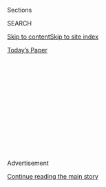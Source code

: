 <div id="app">

<div>

<div>

<div>

<div class="NYTAppHideMasthead css-1q2w90k e1suatyy0">

<div class="section css-ui9rw0 e1suatyy2">

<div class="css-eph4ug er09x8g0">

<div class="css-6n7j50">

</div>

<span class="css-1dv1kvn">Sections</span>

<div class="css-10488qs">

<span class="css-1dv1kvn">SEARCH</span>

</div>

[Skip to content](#site-content)[Skip to site
index](#site-index)

</div>

<div class="css-10698na e1huz5gh0">

</div>

</div>

<div id="masthead-bar-one" class="section hasLinks css-15hmgas e1csuq9d3">

<div class="css-uqyvli e1csuq9d0">

</div>

<div class="css-1uqjmks e1csuq9d1">

</div>

<div class="css-9e9ivx">

[](https://myaccount.nytimes.com/auth/login?response_type=cookie&client_id=vi)

</div>

<div class="css-1bvtpon e1csuq9d2">

[Today’s
Paper](https://www.nytimes.com/section/todayspaper)

</div>

</div>

</div>

</div>

<div data-aria-hidden="false">

<div id="site-content" data-role="main">

<div>

<div class="css-1aor85t" style="opacity:0.000000001;z-index:-1;visibility:hidden">

<div class="css-1hqnpie">

<div class="css-epjblv">

<span class="css-17xtcya">[Opinion](/section/opinion)</span><span class="css-x15j1o">|</span><span class="css-fwqvlz">All
This Dystopia, and for
What?</span>

</div>

<div class="css-k008qs">

<div class="css-1iwv8en">

<span class="css-18z7m18"></span>

<div>

</div>

</div>

<span class="css-1n6z4y">https://nyti.ms/38GEE2G</span>

<div class="css-1705lsu">

<div class="css-4xjgmj">

<div class="css-4skfbu" data-role="toolbar" data-aria-label="Social Media Share buttons, Save button, and Comments Panel with current comment count" data-testid="share-tools">

  - 
  - 
  - 
  - 
    
    <div class="css-6n7j50">
    
    </div>

  - 

</div>

</div>

</div>

</div>

</div>

</div>

<div id="NYT_TOP_BANNER_REGION" class="css-13pd83m">

</div>

<div id="top-wrapper" class="css-1sy8kpn">

<div id="top-slug" class="css-l9onyx">

Advertisement

</div>

[Continue reading the main
story](#after-top)

<div class="ad top-wrapper" style="text-align:center;height:100%;display:block;min-height:250px">

<div id="top" class="place-ad" data-position="top" data-size-key="top">

</div>

</div>

<div id="after-top">

</div>

</div>

<div>

<div class="css-v5btjw etb61u70">

<div class="css-v05ibm etb61u71">

[Opinion](/section/opinion)

</div>

</div>

<div id="sponsor-wrapper" class="css-1hyfx7x">

<div id="sponsor-slug" class="css-19vbshk">

Supported by

</div>

[Continue reading the main
story](#after-sponsor)

<div id="sponsor" class="ad sponsor-wrapper" style="text-align:center;height:100%;display:block">

</div>

<div id="after-sponsor">

</div>

</div>

<div class="css-186x18t">

</div>

<div class="css-1vkm6nb ehdk2mb0">

# All This Dystopia, and for What?

</div>

When privacy-eroding technology doesn’t deliver on its promises.

<div class="css-18e8msd">

<div class="css-vp77d3 epjyd6m0">

<div class="css-1p10dcb ey68jwv0" data-aria-hidden="true">

[![Charlie
Warzel](https://static01.nyt.com/images/2019/03/15/opinion/charlie-warzel/charlie-warzel-thumbLarge-v3.png
"Charlie Warzel")](https://www.nytimes.com/by/charlie-warzel)

</div>

<div class="css-1baulvz">

By [<span class="css-1baulvz last-byline" itemprop="name">Charlie
Warzel</span>](https://www.nytimes.com/by/charlie-warzel)

<div class="css-8atqhb">

Mr. Warzel is an Opinion writer at large.

</div>

</div>

</div>

  - Feb. 18,
    2020

  - 
    
    <div class="css-4xjgmj">
    
    <div class="css-d8bdto" data-role="toolbar" data-aria-label="Social Media Share buttons, Save button, and Comments Panel with current comment count" data-testid="share-tools">
    
      - 
      - 
      - 
      - 
        
        <div class="css-6n7j50">
        
        </div>
    
      - 
    
    </div>
    
    </div>

</div>

<div class="css-79elbk" data-testid="photoviewer-wrapper">

<div class="css-z3e15g" data-testid="photoviewer-wrapper-hidden">

</div>

<div class="css-1a48zt4 ehw59r15" data-testid="photoviewer-children">

![<span class="css-cnj6d5 e1z0qqy90" itemprop="copyrightHolder"><span class="css-1ly73wi e1tej78p0">Credit...</span><span><span>Money
Sharma/Agence France-Presse — Getty
Images</span></span></span>](https://static01.nyt.com/images/2020/02/18/opinion/18warzelWeb/18warzelWeb-articleLarge.jpg?quality=75&auto=webp&disable=upscale)

</div>

</div>

</div>

<div class="section meteredContent css-1r7ky0e" name="articleBody" itemprop="articleBody">

<div class="css-1fanzo5 StoryBodyCompanionColumn">

<div class="css-53u6y8">

When you signed up for this newsletter you may have noticed the language
indicated it would be a “limited run.” And like all limited runs, ours
is coming to an end next week.

We’re winding down next Tuesday and taking a brief hiatus. Next month,
The Privacy Project newsletter will evolve into The New York Times’s
tech newsletter, written by my colleague Shira Ovide. Every weekday,
it’ll help you understand how technology is changing all aspects of
our lives.

If you no longer wish to receive the email, simply unsubscribe at the
bottom of this newsletter before March 1. We’re eager to hear your
thoughts on what you want more or less of so we can make the newsletter
even better for you. Please share your thoughts [on this
form](https://www.nytimes.com/2020/02/18/reader-center/technology-newsletter-feedback.html).
A reporter or editor may follow up with you to learn more.

I’ll save the goodbyes and lessons for next week’s edition but I just
wanted to say that I so appreciate your readership and thoughtful emails
and comments over this period.

</div>

</div>

<div class="css-1fanzo5 StoryBodyCompanionColumn">

<div class="css-53u6y8">

**A correction:** Last week’s column misidentified the developer of
Apache Struts. Apache Struts is an open source project of the Apache
Software Foundation; Adobe was not the
developer.

</div>

</div>

<div style="max-width:100%;margin:0 auto">

<div class="css-17dprlf" data-id="100000006451534" data-slug="privacy-mid-nav-module" style="max-width:1050px">

</div>

</div>

<div class="css-1fanzo5 StoryBodyCompanionColumn">

<div class="css-53u6y8">

## It invades our privacy. But does it work?

In the year I’ve been writing this column, and voraciously reading
articles about digital privacy, an unsettling theme has emerged. A
report introduces a piece of technology with terrifying, privacy-eroding
implications. The technology — facial recognition, digital ad tracking,
spyware, you name it — is being rapidly deployed by companies that
aren’t considering the potential societal harms. The report produces
understandable frustration and concern. Then, upon further examination,
the claims regarding the technology break down. That groundbreaking
piece of technology, it turns out, is deeply flawed. Instead of a
perfect panopticon, you have a surveillance-state equivalent of a lemon,
or worse yet, total snake oil.

The trend is most common when it comes to facial recognition. Clearview
AI, the facial recognition company that scrapes billions of images from
websites and social media platforms, claimed 100 percent accuracy, when
pitching its product to police departments and suggested it employed
testing methodology “used by the American Civil Liberties Union.” The
A.C.L.U. vehemently disagreed, [telling BuzzFeed
News](https://www.buzzfeednews.com/article/carolinehaskins1/clearview-ai-facial-recognition-accurate-aclu-absurd)
that Clearview’s accuracy claim “is absurd on many levels and further
demonstrates that Clearview simply does not understand the harms of its
technology in law enforcement hands.”

NEC, another facial recognition giant, is facing similar scrutiny. A
recent profile of the [company on the website
OneZero](https://onezero.medium.com/nec-is-the-most-important-facial-recognition-company-youve-never-heard-of-12381d530510)
cites a 2018 [analysis](http://gendershades.org/overview.html) of
commercial facial recognition systems that shows “the algorithms were
more than 30 percent less accurate when attempting to identify women of
color compared to white men, making systems little more accurate than a
coin toss.”

</div>

</div>

<div class="css-1fanzo5 StoryBodyCompanionColumn">

<div class="css-53u6y8">

Facial recognition testing in general is still new and privacy experts
are concerned about their rigor. Independent audits of facial
recognition are few and far between and not reassuring. “In trials of
the NEC technology in London, one of the only independent
[analyses](https://news.sky.com/story/met-polices-facial-recognition-tech-has-81-error-rate-independent-report-says-11755941)
of NEC’s algorithm found that 81 percent of 42 people flagged by the
facial recognition algorithm were not actually on a watch list,” the
OneZero report said.

An [NBC News
investigation](https://www.nbcnews.com/news/all/cute-videos-little-evidence-police-say-amazon-ring-isn-t-n1136026)
into Amazon’s Ring doorbell cameras suggested that their
porch-surveillance technology hasn’t proved all that effective in
catching criminals. Thirteen of the 40 jurisdictions NBC News reached
“said they had made zero arrests as a result of Ring footage,” while
around a dozen others “said that they don’t know how many arrests had
been made as a result of their relationship with Ring — and therefore
could not evaluate its effectiveness.”

The examples are everywhere. Software intended to scan social media
posts of job candidates for background checks sounds like a creepy way
to judge candidates — but, as examples show, the software seems unable
to recognize and appropriately categorize common human traits like
sarcasm or humor, rendering the software mostly useless.

</div>

</div>

<div class="css-cfo9c3">

</div>

<div class="css-1fanzo5 StoryBodyCompanionColumn">

<div class="css-53u6y8">

The online advertising industry, which lays the groundwork for most of
the everyday tracking and data collection we face, is equally
unreliable. Though apps, platforms and data brokers are following our
every click, keystroke and physical movements via our phones, the
profiles they assemble can still be full of errors. Take Equifax, the
data broker hacked by the Chinese in 2017. As Aaron Klein of the
Brookings Institution [wrote in the wake of the
hack](https://www.cnbc.com/2017/09/27/the-real-problem-with-credit-reports-is-the-astounding-number-of-errors-equifax-commentary.html),
“More than one in five consumers have a ‘[potentially material
error](https://www.ftc.gov/sites/default/files/documents/reports/section-319-fair-and-accurate-credit-transactions-act-2003-fifth-interim-federal-trade-commission/130211factareport.pdf "https://www.ftc.gov/sites/default/files/documents/reports/section-319-fair-and-accurate-credit-transactions-act-2003-fifth-interim-federal-trade-commission/130211factareport.pdf")’
in their credit file that makes them look riskier than they are” to
lenders.

And while digital marketers are keen to play up the customer insights
from the metadata they collect via our browsing, our understanding of
the effectiveness of data to influence user behavior is still quite new.
For example, despite the (justifiable) shock and outrage over the
Cambridge Analytica scandal, it’s still hard to quantify exactly what
role psychographic profiling played in influencing votes during Brexit
or the 2016 election. Some skeptics suggest there’s not enough empirical
evidence to reach a scientifically sound conclusion about Big Data’s
ability to influence complex behavior like voting.

The same may be true for the entire digital ad industry. A fantastic
deep dive into the ad world by [The
Correspondent](https://thecorrespondent.com/100/the-new-dot-com-bubble-is-here-its-called-online-advertising/13228924500-22d5fd24)
illustrated that despite the assumptions of many marketers, there’s a
great deal that’s unknown about the efficacy of digital ads.

</div>

</div>

<div class="css-1fanzo5 StoryBodyCompanionColumn">

<div class="css-53u6y8">

“When these experiments showed that ads were utterly pointless,
advertisers were not bothered in the slightest. They charged gaily
ahead, buying ad after ad,” the article said. “Even when they knew, or
could have known, that their ad campaigns were not very profitable, it
had no impact on how they behaved.” Hundreds of billions of dollars are
spent globally in the industry, but as the report concluded, “Is online
advertising working? We simply don’t know.”

The above examples all represent a different, equally troubling brand of
dystopia — one full of false positives, confusion and waste. In these
examples the technology is no less invasive. Your face is still scanned
in public, your online information is still leveraged against you to
manipulate your behavior and your financial data is collected to compile
a score that may determine if you can own a home or a car. Your privacy
is still invaded, only now you’re left to wonder if the insights were
accurate.

As lawmakers ponder facial recognition bans and comprehensive privacy
laws, they’d do well to consider this fundamental question: Setting
aside even the ethical concerns, are the technologies that are slowly
eroding our ability to live a private life actually delivering on their
promises? Companies like NEC and others argue that outright bans on
technology like facial recognition “[stifle
innovation](https://onezero.medium.com/nec-is-the-most-important-facial-recognition-company-youve-never-heard-of-12381d530510).”
Though I’m personally not convinced, there may be kernels of truth to
that. But before giving these companies the benefit of the doubt, we
should look deeper at the so-called innovation to see what we’re really
gaining as a result of our larger privacy sacrifice.

Right now, the trade-off doesn’t look so great. Perhaps the only thing
worse than living in a perfect surveillance state is living in a deeply
flawed one.

</div>

</div>

<div>

</div>

<div class="css-1fanzo5 StoryBodyCompanionColumn">

<div class="css-53u6y8">

## What I’m Reading:

[L.A.P.D. automatic license plate readers pose a massive privacy risk,
audit
says.](https://www.latimes.com/california/story/2020-02-13/privacy-risks-automatic-license-plate-readers-lapd)

[The myth of the privacy
paradox](https://papers.ssrn.com/sol3/papers.cfm?abstract_id=3536265).

[I got a Ring doorbell camera. It scared the hell out of
me.](https://nymag.com/intelligencer/2020/02/what-its-like-to-own-an-amazon-ring-doorbell-camera.html?utm_campaign=nym&utm_medium=s1&utm_source=tw)

*Like other media companies, The Times collects data on its visitors
when they read stories like this one. For more detail please see* [*our
privacy
policy*](https://help.nytimes.com/hc/en-us/articles/115014892108-Privacy-policy?module=inline)
*and* [*our publisher's
description*](https://www.nytimes.com/2019/04/10/opinion/sulzberger-new-york-times-privacy.html?rref=collection%2Fspotlightcollection%2Fprivacy-project-does-privacy-matter&action=click&contentCollection=opinion&region=stream&module=stream_unit&version=latest&contentPlacement=8&pgtype=collection)
*of The Times's practices and continued steps to increase transparency
and protections.*

</div>

</div>

<div class="css-1fanzo5 StoryBodyCompanionColumn">

<div class="css-53u6y8">

*Follow* [*@privacyproject*](https://twitter.com/privacyproject) *on
Twitter and The New York Times Opinion Section on*
[*Facebook*](https://www.facebook.com/nytopinion)
*and*[*Instagram*](https://www.instagram.com/nytopinion/)*.*

</div>

</div>

<div style="max-width:100%;margin:0 auto">

<div class="css-17dprlf" data-id="100000006450604" data-slug="privacy-collection" style="max-width:2000px">

</div>

</div>

<div id="privacy-glossary-embed" class="section interactive-content interactive-size-scoop css-bvtwvj" data-id="100000006427375">

## glossary replacer

<div class="css-17ih8de interactive-body" data-sourceid="100000006427375">

</div>

</div>

</div>

<div>

</div>

<div>

</div>

<div>

</div>

<div>

<div id="bottom-wrapper" class="css-1ede5it">

<div id="bottom-slug" class="css-l9onyx">

Advertisement

</div>

[Continue reading the main
story](#after-bottom)

<div id="bottom" class="ad bottom-wrapper" style="text-align:center;height:100%;display:block;min-height:90px">

</div>

<div id="after-bottom">

</div>

</div>

</div>

</div>

</div>

## Site Index

<div>

</div>

## Site Information Navigation

  - [© <span>2020</span> <span>The New York Times
    Company</span>](https://help.nytimes.com/hc/en-us/articles/115014792127-Copyright-notice)

<!-- end list -->

  - [NYTCo](https://www.nytco.com/)
  - [Contact
    Us](https://help.nytimes.com/hc/en-us/articles/115015385887-Contact-Us)
  - [Work with us](https://www.nytco.com/careers/)
  - [Advertise](https://nytmediakit.com/)
  - [T Brand Studio](http://www.tbrandstudio.com/)
  - [Your Ad
    Choices](https://www.nytimes.com/privacy/cookie-policy#how-do-i-manage-trackers)
  - [Privacy](https://www.nytimes.com/privacy)
  - [Terms of
    Service](https://help.nytimes.com/hc/en-us/articles/115014893428-Terms-of-service)
  - [Terms of
    Sale](https://help.nytimes.com/hc/en-us/articles/115014893968-Terms-of-sale)
  - [Site
    Map](https://spiderbites.nytimes.com)
  - [Help](https://help.nytimes.com/hc/en-us)
  - [Subscriptions](https://www.nytimes.com/subscription?campaignId=37WXW)

</div>

</div>

</div>

</div>
